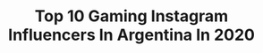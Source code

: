 ---
title: Top 10 Gaming Instagram Influencers In Argentina In 2020
description: >-
  Find top gaming Instagram influencers in Argentina in 2020. Most popular hashtags: #gaming #gamer #nintendo #nintendoswitch.
platform: Instagram
profiles:
  - username: "trustgaminglatam"
    fullname: >-
      Trust Gaming Latin America
    location: "Argentina"
    followers: 47827
    engagement: 530
    commentsToLikes: 0.353620
    id: ck5c48f5u0tcs0i11501oub35
    verified: false
    hashtags: "#sorteo, #hotelmario, #especial, #mouses"
  - username: "sheissoheavy"
    fullname: >-
      мєℓιѕѕα exx 🖤🔪
    location: "Argentina"
    followers: 20056
    engagement: 546
    commentsToLikes: 0.129482
    id: ck5q7qxm72q4n0i110ij541gr
    verified: false
    hashtags: "#summer, #spa, #playstation, #verano"
  - username: "lailabarbara_"
    fullname: >-
      𝕷𝖆𝖎 🌙
    location: "Argentina"
    followers: 12282
    engagement: 1766
    commentsToLikes: 0.021981
    id: ck5pwnl6onokn0i11ukxzzx4v
    verified: false
    hashtags: "#leagueoflegends, #thebeatles, #raices, #hairstyle"
  - username: "nintenduo"
    fullname: >-
      NintenDúo
    location: "Argentina"
    followers: 30520
    engagement: 865
    commentsToLikes: 0.061716
    id: ck5pvag8mgx3h0i1113l9r498
    verified: false
    hashtags: "#fireemblemmemes, #cute, #mario64, #sorteonintendoswitch"
  - username: "carlosnadera"
    fullname: >-
      Carlos Nader Argumedo
    location: "Argentina"
    followers: 161524
    engagement: 442
    commentsToLikes: 0.229733
    id: ck5hs40b6vy9d0i11bueuq2fd
    verified: false
    hashtags: "#team, #catstagrami, #fortniteesp, #humor"
  - username: "yanina.chiesa"
    fullname: >-
      Yanina Chiesa
    location: "Argentina"
    followers: 96407
    engagement: 306
    commentsToLikes: 0.029093
    id: ck13cn3gx160c0i19eki9n4xe
    verified: true
    hashtags: "#lanadelrey, #pudin, #huespedrockyou, #shameless"
  - username: "retro.fantasy"
    fullname: >-
      Retro Fantasy
    location: "Argentina"
    followers: 11525
    engagement: 429
    commentsToLikes: 0.037598
    id: ck8t3d0jh2sw20j78jc98lisv
    verified: false
    hashtags: "#manga, #retrogames, #instagames, #persona"
  - username: "yet.tattoo"
    fullname: >-
      Francisco ✨
    location: "Argentina"
    followers: 9932
    engagement: 411
    commentsToLikes: 0.037381
    id: ck5hp6fp2qtxn0i119wzzkal4
    verified: false
    hashtags: "#pantera, #athenas, #bodyart, #tigertattoo"
  - username: "nintenderosweb"
    fullname: >-
      Nintenderos.com
    location: "Argentina"
    followers: 39710
    engagement: 533
    commentsToLikes: 0.127218
    id: ck8t3cyfo2sm20j78146shhnx
    verified: true
    hashtags: "#pokemoncoco, #legendofzelda, #remake, #fecha"
  - username: "cafemaguana"
    fullname: >-
      Café Maguana
    location: "Argentina"
    followers: 29883
    engagement: 327
    commentsToLikes: 0.098979
    id: ck6u8lj43sanr0j71242vnsjd
    verified: false
    hashtags: "#coffeememes, #wedotheyfollow, #recetas, #coffeechamps"
---